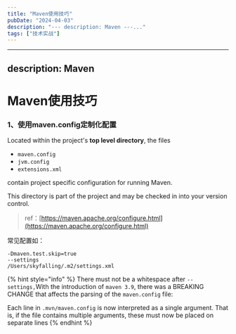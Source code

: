 ```yaml
---
title: "Maven使用技巧"
pubDate: "2024-04-03"
description: "--- description: Maven ---..."
tags: ["技术实战"]
---
```


---
description: Maven
---

# Maven使用技巧

### 1、使用maven.config定制化配置

Located within the project's **top level directory**, the files

* `maven.config`
* `jvm.config`
* `extensions.xml`

contain project specific configuration for running Maven.

This directory is part of the project and may be checked in into your version control.

> ref：[https://maven.apache.org/configure.html](https://maven.apache.org/configure.html)

常见配置如：

```processing
-Dmaven.test.skip=true
--settings
/Users/skyfalling/.m2/settings.xml
```

{% hint style="info" %}
There must not be a whitespace after `--settings,`With the introduction of `maven 3.9`, there was a BREAKING CHANGE that affects the parsing of the `maven.config` file:

Each line in `.mvn/maven.config` is now interpreted as a single argument. That is, if the file contains multiple arguments, these must now be placed on separate lines
{% endhint %}
